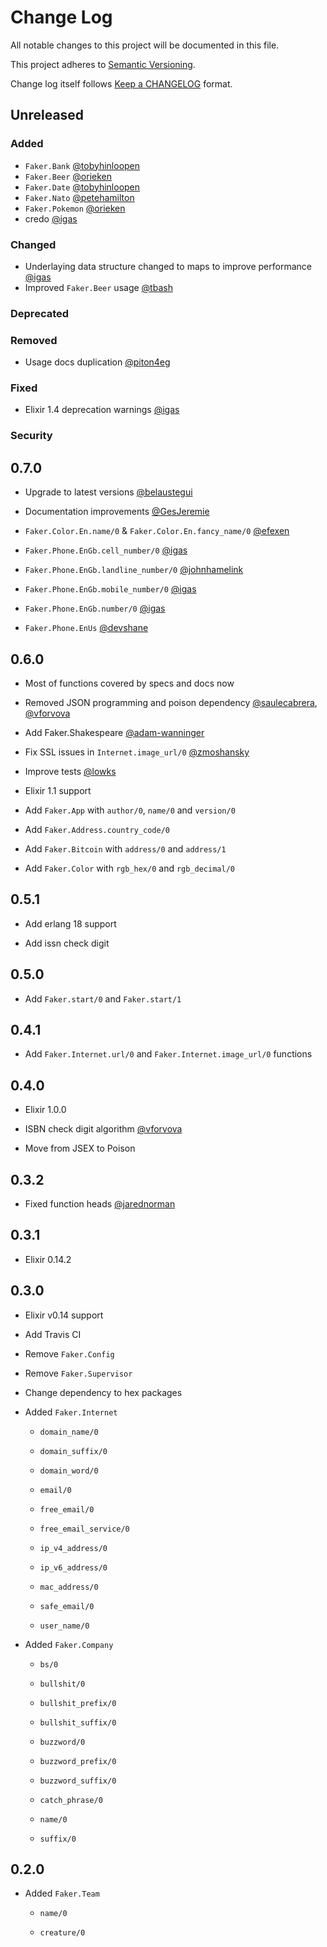 # Change Log

All notable changes to this project will be documented in this file.

This project adheres to [Semantic Versioning](http://semver.org/).

Change log itself follows [Keep a CHANGELOG](http://keepachangelog.com) format.

## Unreleased

### Added

* `Faker.Bank` [@tobyhinloopen][]
* `Faker.Beer` [@orieken][]
* `Faker.Date` [@tobyhinloopen][]
* `Faker.Nato` [@petehamilton][]
* `Faker.Pokemon` [@orieken][]
* credo [@igas][]

### Changed

* Underlaying data structure changed to maps to improve performance [@igas][]
* Improved `Faker.Beer` usage [@tbash][]

### Deprecated

### Removed

* Usage docs duplication [@piton4eg][]

### Fixed

* Elixir 1.4 deprecation warnings [@igas][]

### Security

## 0.7.0

* Upgrade to latest versions [@belaustegui][]

* Documentation improvements [@GesJeremie][]

* `Faker.Color.En.name/0` & `Faker.Color.En.fancy_name/0` [@efexen][]

* `Faker.Phone.EnGb.cell_number/0` [@igas][]

* `Faker.Phone.EnGb.landline_number/0` [@johnhamelink][]

* `Faker.Phone.EnGb.mobile_number/0` [@igas][]

* `Faker.Phone.EnGb.number/0` [@igas][]

* `Faker.Phone.EnUs` [@devshane][]

## 0.6.0

* Most of functions covered by specs and docs now

* Removed JSON programming and poison dependency [@saulecabrera][],
  [@vforvova][]

* Add Faker.Shakespeare [@adam-wanninger][]

* Fix SSL issues in `Internet.image_url/0` [@zmoshansky][]

* Improve tests [@lowks][]

* Elixir 1.1 support

* Add `Faker.App` with `author/0`, `name/0` and `version/0`

* Add `Faker.Address.country_code/0`

* Add `Faker.Bitcoin` with `address/0` and `address/1`

* Add `Faker.Color` with `rgb_hex/0` and `rgb_decimal/0`

## 0.5.1

* Add erlang 18 support

* Add issn check digit

## 0.5.0

* Add `Faker.start/0` and `Faker.start/1`

## 0.4.1

* Add `Faker.Internet.url/0` and `Faker.Internet.image_url/0` functions

## 0.4.0

* Elixir 1.0.0

* ISBN check digit algorithm [@vforvova][]

* Move from JSEX to Poison

## 0.3.2

* Fixed function heads [@jarednorman][]

## 0.3.1

* Elixir 0.14.2

## 0.3.0

* Elixir v0.14 support

* Add Travis CI

* Remove `Faker.Config`

* Remove `Faker.Supervisor`

* Change dependency to hex packages

* Added `Faker.Internet`

  * `domain_name/0`

  * `domain_suffix/0`

  * `domain_word/0`

  * `email/0`

  * `free_email/0`

  * `free_email_service/0`

  * `ip_v4_address/0`

  * `ip_v6_address/0`

  * `mac_address/0`

  * `safe_email/0`

  * `user_name/0`

* Added `Faker.Company`

  * `bs/0`

  * `bullshit/0`

  * `bullshit_prefix/0`

  * `bullshit_suffix/0`

  * `buzzword/0`

  * `buzzword_prefix/0`

  * `buzzword_suffix/0`

  * `catch_phrase/0`

  * `name/0`

  * `suffix/0`

## 0.2.0

* Added `Faker.Team`

  * `name/0`

  * `creature/0`

[@adam-wanninger]: https://github.com/adam-wanninger
[@belaustegui]: https://github.com/belaustegui
[@devshane]: https://github.com/devshane
[@efexen]: https://github.com/efexen
[@GesJeremie]: https://github.com/GesJeremie
[@igas]: https://github.com/igas
[@jarednorman]: https://github.com/jarednorman
[@johnhamelink]: https://github.com/johnhamelink
[@lowks]: https://github.com/lowks
[@orieken]: https://github.com/orieken
[@petehamilton]: https://github.com/petehamilton
[@piton4eg]: https://github.com/piton4eg
[@saulecabrera]: https://github.com/saulecabrera
[@tbash]: https://github.com/tbash
[@tobyhinloopen]: https://github.com/tobyhinloopen
[@vforvova]: https://github.com/vforvova
[@zmoshansky]: https://github.com/zmoshansky
